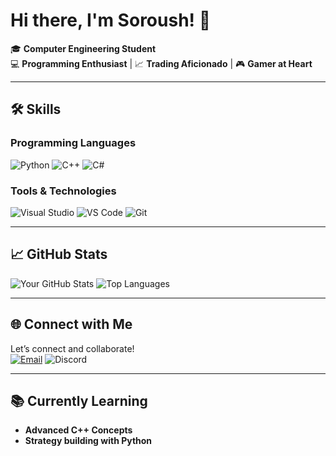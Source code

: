 # Hi there, I'm Soroush! 👋

🎓 **Computer Engineering Student**  
💻 **Programming Enthusiast** | 📈 **Trading Aficionado** | 🎮 **Gamer at Heart**

---

## 🛠️ **Skills**
### Programming Languages
![Python](https://img.shields.io/badge/Python-3776AB?style=for-the-badge&logo=python&logoColor=white)
![C++](https://img.shields.io/badge/C++-00599C?style=for-the-badge&logo=c%2B%2B&logoColor=white)
![C#](https://img.shields.io/badge/C%23-239120?style=for-the-badge&logo=c-sharp&logoColor=white)

### Tools & Technologies
![Visual Studio](https://img.shields.io/badge/Visual_Studio-5C2D91?style=for-the-badge&logo=visual-studio&logoColor=white)
![VS Code](https://img.shields.io/badge/VS_Code-007ACC?style=for-the-badge&logo=visual-studio-code&logoColor=white)
![Git](https://img.shields.io/badge/Git-F05032?style=for-the-badge&logo=git&logoColor=white)

---

## 📈 GitHub Stats
![Your GitHub Stats](https://github-readme-stats.vercel.app/api?username=sra0sha&show_icons=true&theme=radical&count_private=true)
![Top Languages](https://github-readme-stats.vercel.app/api/top-langs/?username=sra0sha&layout=compact&theme=radical)

---

## 🌐 **Connect with Me**
Let’s connect and collaborate!  
[![Email](https://img.shields.io/badge/Email-D14836?style=for-the-badge&logo=gmail&logoColor=white)](mailto:83soroush83@gmail.com)
![Discord](https://img.shields.io/badge/Discord-ca1astrophe-5865F2?style=for-the-badge&logo=discord&logoColor=white)

---

## 📚 **Currently Learning**
- **Advanced C++ Concepts**
- **Strategy building with Python**
